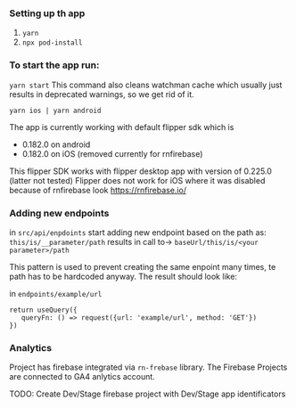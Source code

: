 ### Setting up th app

1. `yarn`
2. `npx pod-install`

### To start the app run:

`yarn start` This command also cleans watchman cache which usually just results in deprecated warnings, so we get rid of it.

`yarn ios | yarn android`

The app is currently working with default flipper sdk which is

- 0.182.0 on android
- 0.182.0 on iOS (removed currently for rnfirebase)

This flipper SDK works with flipper desktop app with version of 0.225.0 (latter not tested)
Flipper does not work for iOS where it was disabled because of rnfirebase look https://rnfirebase.io/

### Adding new endpoints

in `src/api/enpdoints` start adding new endpoint based on the path as:
`this/is/__parameter/path` results in call to-> `baseUrl/this/is/<your parameter>/path`

This pattern is used to prevent creating the same enpoint many times, te path has to be hardcoded anyway. The result should look like:

in `endpoints/example/url`

```
return useQuery({
   queryFn: () => request({url: 'example/url', method: 'GET'})
})
```

### Analytics

Project has firebase integrated via `rn-frebase` library. The Firebase Projects are connected to GA4 anlytics account.

TODO: Create Dev/Stage firebase project with Dev/Stage app identificators
